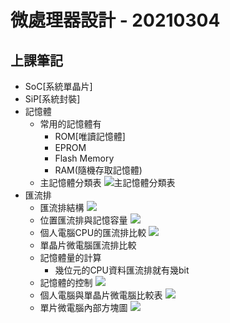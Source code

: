 # 微處理器設計 - 20210304

## 上課筆記
- SoC[系統單晶片]
- SiP[系統封裝]
- 記憶體
  - 常用的記憶體有
    - ROM[唯讀記憶體]
    - EPROM
    - Flash Memory
    - RAM(隨機存取記憶體)
  - 主記憶體分類表
    ![主記憶體分類表](https://media.discordapp.net/attachments/816857285526945794/816857317781798932/IMG_20210304_101731.jpg)
- 匯流排
  - 匯流排結構
    ![](https://media.discordapp.net/attachments/816857285526945794/816859258343522314/IMG_20210304_102639.jpg)
  - 位置匯流排與記憶容量
    ![](https://media.discordapp.net/attachments/816857285526945794/816859550065754182/IMG_20210304_102759.jpg)
  - 個人電腦CPU的匯流排比較
    ![](https://media.discordapp.net/attachments/816857285526945794/816859969722253342/IMG_20210304_102922.jpg)
  - 單晶片微電腦匯流排比較
    ![]()
  - 記憶體量的計算
    - 幾位元的CPU資料匯流排就有幾bit
  - 記憶體的控制
    ![](https://media.discordapp.net/attachments/816857285526945794/816861185180827719/IMG_20210304_103409.jpg)
  - 個人電腦與單晶片微電腦比較表
    ![](https://media.discordapp.net/attachments/816857285526945794/816862576482451456/IMG_20210304_104003.jpg)
  - 單片微電腦內部方塊圖
    ![](https://media.discordapp.net/attachments/816857285526945794/816862830396440626/IMG_20210304_104100.jpg)
